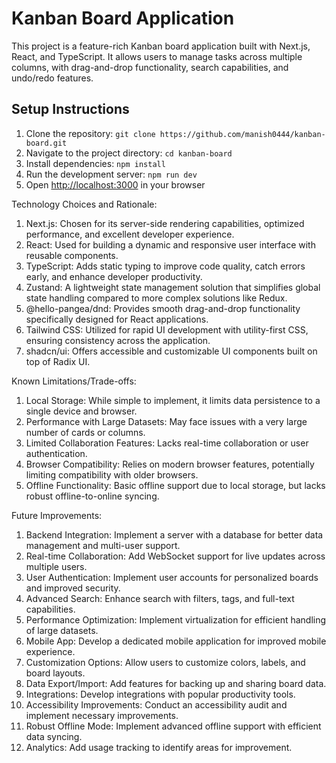 # Kanban Board Application

This project is a feature-rich Kanban board application built with Next.js, React, and TypeScript. It allows users to manage tasks across multiple columns, with drag-and-drop functionality, search capabilities, and undo/redo features.

## Setup Instructions

1. Clone the repository: `git clone https://github.com/manish0444/kanban-board.git`
2. Navigate to the project directory: `cd kanban-board`
3. Install dependencies: `npm install`
4. Run the development server: `npm run dev`
5. Open [http://localhost:3000](http://localhost:3000) in your browser


Technology Choices and Rationale:

1. Next.js: Chosen for its server-side rendering capabilities, optimized performance, and excellent developer experience.
2. React: Used for building a dynamic and responsive user interface with reusable components.
3. TypeScript: Adds static typing to improve code quality, catch errors early, and enhance developer productivity.
4. Zustand: A lightweight state management solution that simplifies global state handling compared to more complex solutions like Redux.
5. @hello-pangea/dnd: Provides smooth drag-and-drop functionality specifically designed for React applications.
6. Tailwind CSS: Utilized for rapid UI development with utility-first CSS, ensuring consistency across the application.
7. shadcn/ui: Offers accessible and customizable UI components built on top of Radix UI.


Known Limitations/Trade-offs:

1. Local Storage: While simple to implement, it limits data persistence to a single device and browser.
2. Performance with Large Datasets: May face issues with a very large number of cards or columns.
3. Limited Collaboration Features: Lacks real-time collaboration or user authentication.
4. Browser Compatibility: Relies on modern browser features, potentially limiting compatibility with older browsers.
5. Offline Functionality: Basic offline support due to local storage, but lacks robust offline-to-online syncing.


Future Improvements:

1. Backend Integration: Implement a server with a database for better data management and multi-user support.
2. Real-time Collaboration: Add WebSocket support for live updates across multiple users.
3. User Authentication: Implement user accounts for personalized boards and improved security.
4. Advanced Search: Enhance search with filters, tags, and full-text capabilities.
5. Performance Optimization: Implement virtualization for efficient handling of large datasets.
6. Mobile App: Develop a dedicated mobile application for improved mobile experience.
7. Customization Options: Allow users to customize colors, labels, and board layouts.
8. Data Export/Import: Add features for backing up and sharing board data.
9. Integrations: Develop integrations with popular productivity tools.
10. Accessibility Improvements: Conduct an accessibility audit and implement necessary improvements.
11. Robust Offline Mode: Implement advanced offline support with efficient data syncing.
12. Analytics: Add usage tracking to identify areas for improvement.

